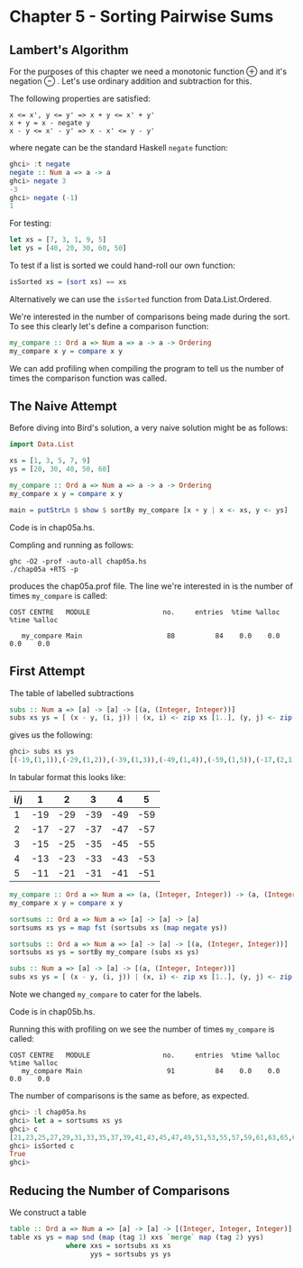 Chapter 5 - Sorting Pairwise Sums
===============================

Lambert's Algorithm
-------------------

For the purposes of this chapter we need a monotonic function ⊕ and it's 
negation ⊖ . Let's use ordinary addition and subtraction for this.

The following properties are satisfied:

    x <= x', y <= y' => x + y <= x' + y'
    x + y = x - negate y
    x - y <= x' - y' => x - x' <= y - y'

where negate can be the standard Haskell `negate` function:

```haskell
ghci> :t negate
negate :: Num a => a -> a
ghci> negate 3
-3
ghci> negate (-1)
1
```

For testing:

```haskell
let xs = [7, 3, 1, 9, 5]
let ys = [40, 20, 30, 60, 50]
```

To test if a list is sorted we could hand-roll our own function:

```haskell
isSorted xs = (sort xs) == xs
```

Alternatively we can use the `isSorted` function from Data.List.Ordered.

We're interested in the number of comparisons being made during the sort. To see
this clearly let's define a comparison function:

```haskell
my_compare :: Ord a => Num a => a -> a -> Ordering
my_compare x y = compare x y
```

We can add profiling when compiling the program to tell us the number of times
the comparison function was called.

The Naive Attempt
-----------------

Before diving into Bird's solution, a very naive solution might be as follows:


```haskell
import Data.List

xs = [1, 3, 5, 7, 9]
ys = [20, 30, 40, 50, 60]

my_compare :: Ord a => Num a => a -> a -> Ordering
my_compare x y = compare x y

main = putStrLn $ show $ sortBy my_compare [x + y | x <- xs, y <- ys]
```

Code is in chap05a.hs.

Compling and running as follows:

```
ghc -O2 -prof -auto-all chap05a.hs
./chap05a +RTS -p
```

produces the chap05a.prof file. The line we're interested in is the number of times
`my_compare` is called:

```
COST CENTRE   MODULE                  no.     entries  %time %alloc   %time %alloc

   my_compare Main                     88          84    0.0    0.0     0.0    0.0
```
 
First Attempt
-------------

The table of labelled subtractions

```haskell
subs :: Num a => [a] -> [a] -> [(a, (Integer, Integer))]
subs xs ys = [ (x - y, (i, j)) | (x, i) <- zip xs [1..], (y, j) <- zip ys [1..]]
```

gives us the following:

```haskell
ghci> subs xs ys
[(-19,(1,1)),(-29,(1,2)),(-39,(1,3)),(-49,(1,4)),(-59,(1,5)),(-17,(2,1)),(-27,(2,2)),(-37,(2,3)),(-47,(2,4)),(-57,(2,5)),(-15,(3,1)),(-25,(3,2)),(-35,(3,3)),(-45,(3,4)),(-55,(3,5)),(-13,(4,1)),(-23,(4,2)),(-33,(4,3)),(-43,(4,4)),(-53,(4,5)),(-11,(5,1)),(-21,(5,2)),(-31,(5,3)),(-41,(5,4)),(-51,(5,5))]
```

In tabular format this looks like:


i/j | 1   | 2   | 3   | 4   | 5  
--- | --- | --- | --- | --- | ---
1   | -19 | -29 | -39 | -49 | -59
2   | -17 | -27 | -37 | -47 | -57
3   | -15 | -25 | -35 | -45 | -55
4   | -13 | -23 | -33 | -43 | -53
5   | -11 | -21 | -31 | -41 | -51


```haskell
my_compare :: Ord a => Num a => (a, (Integer, Integer)) -> (a, (Integer, Integer)) -> Ordering
my_compare x y = compare x y

sortsums :: Ord a => Num a => [a] -> [a] -> [a]
sortsums xs ys = map fst (sortsubs xs (map negate ys))

sortsubs :: Ord a => Num a => [a] -> [a] -> [(a, (Integer, Integer))]
sortsubs xs ys = sortBy my_compare (subs xs ys)

subs :: Num a => [a] -> [a] -> [(a, (Integer, Integer))]
subs xs ys = [ (x - y, (i, j)) | (x, i) <- zip xs [1..], (y, j) <- zip ys [1..]]
```

Note we changed `my_compare` to cater for the labels.

Code is in chap05b.hs.

Running this with profiling on we see the number of times `my_compare` is called:

```
COST CENTRE   MODULE                  no.     entries  %time %alloc   %time %alloc
   my_compare Main                     91          84    0.0    0.0     0.0    0.0
```

The number of comparisons is the same as before, as expected.

```haskell
ghci> :l chap05a.hs
ghci> let a = sortsums xs ys
ghci> c
[21,23,25,27,29,31,33,35,37,39,41,43,45,47,49,51,53,55,57,59,61,63,65,67,69]
ghci> isSorted c
True
ghci>
```

Reducing the Number of Comparisons
----------------------------------

We construct a table

```haskell
table :: Ord a => Num a => [a] -> [a] -> [(Integer, Integer, Integer)]
table xs ys = map snd (map (tag 1) xxs `merge` map (tag 2) yys) 
              where xxs = sortsubs xs xs
                    yys = sortsubs ys ys 
```

